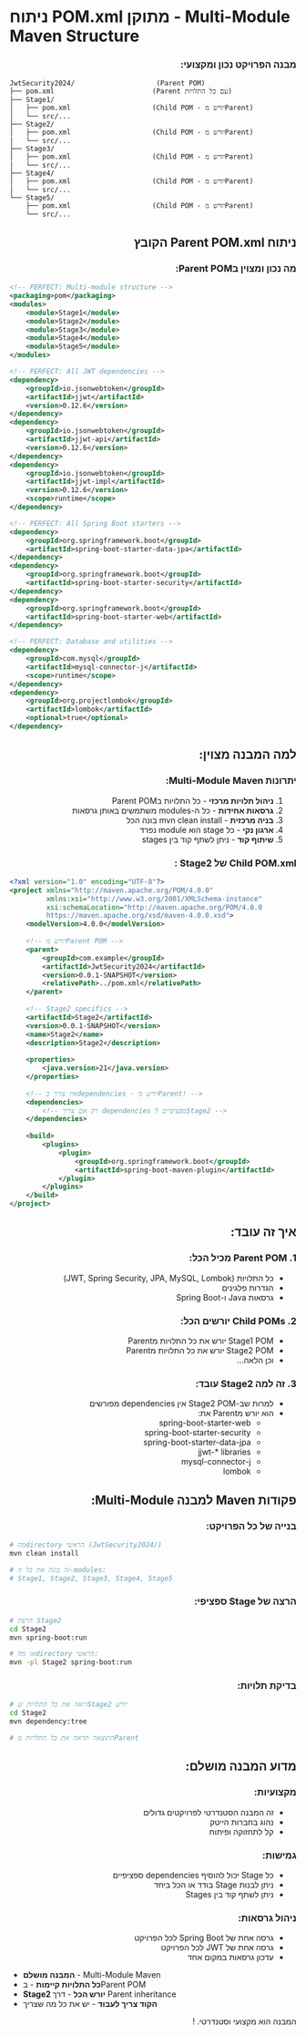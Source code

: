 # ניתוח POM.xml מתוקן - Multi-Module Maven Structure

<div dir="rtl">


### מבנה הפרויקט נכון ומקצועי:

</div>

```
JwtSecurity2024/                    (Parent POM)
├── pom.xml                        (Parent עם כל התלויות)
├── Stage1/
│   ├── pom.xml                    (Child POM - יורש מParent)
│   └── src/...
├── Stage2/
│   ├── pom.xml                    (Child POM - יורש מParent)
│   └── src/...
├── Stage3/
│   ├── pom.xml                    (Child POM - יורש מParent)
│   └── src/...
├── Stage4/
│   ├── pom.xml                    (Child POM - יורש מParent)
│   └── src/...
└── Stage5/
    ├── pom.xml                    (Child POM - יורש מParent)
    └── src/...
```

<div dir="rtl">

## ניתוח Parent POM.xml הקובץ 

### מה נכון ומצוין בParent POM:

</div>

```xml
<!-- PERFECT: Multi-module structure -->
<packaging>pom</packaging>
<modules>
    <module>Stage1</module>
    <module>Stage2</module>
    <module>Stage3</module>
    <module>Stage4</module>
    <module>Stage5</module>
</modules>

<!-- PERFECT: All JWT dependencies -->
<dependency>
    <groupId>io.jsonwebtoken</groupId>
    <artifactId>jjwt</artifactId>
    <version>0.12.6</version>
</dependency>
<dependency>
    <groupId>io.jsonwebtoken</groupId>
    <artifactId>jjwt-api</artifactId>
    <version>0.12.6</version>
</dependency>
<dependency>
    <groupId>io.jsonwebtoken</groupId>
    <artifactId>jjwt-impl</artifactId>
    <version>0.12.6</version>
    <scope>runtime</scope>
</dependency>

<!-- PERFECT: All Spring Boot starters -->
<dependency>
    <groupId>org.springframework.boot</groupId>
    <artifactId>spring-boot-starter-data-jpa</artifactId>
</dependency>
<dependency>
    <groupId>org.springframework.boot</groupId>
    <artifactId>spring-boot-starter-security</artifactId>
</dependency>
<dependency>
    <groupId>org.springframework.boot</groupId>
    <artifactId>spring-boot-starter-web</artifactId>
</dependency>

<!-- PERFECT: Database and utilities -->
<dependency>
    <groupId>com.mysql</groupId>
    <artifactId>mysql-connector-j</artifactId>
    <scope>runtime</scope>
</dependency>
<dependency>
    <groupId>org.projectlombok</groupId>
    <artifactId>lombok</artifactId>
    <optional>true</optional>
</dependency>
```

<div dir="rtl">

## למה המבנה מצוין:

### יתרונות Multi-Module Maven:
1. **ניהול תלויות מרכזי** - כל התלויות בParent POM
2. **גרסאות אחידות** - כל ה-modules משתמשים באותן גרסאות
3. **בניה מרכזית** - mvn clean install בונה הכל
4. **ארגון נקי** - כל stage הוא module נפרד
5. **שיתוף קוד** - ניתן לשתף קוד בין stages

### Child POM.xml של Stage2 :

</div>

```xml
<?xml version="1.0" encoding="UTF-8"?>
<project xmlns="http://maven.apache.org/POM/4.0.0" 
         xmlns:xsi="http://www.w3.org/2001/XMLSchema-instance"
         xsi:schemaLocation="http://maven.apache.org/POM/4.0.0 
         https://maven.apache.org/xsd/maven-4.0.0.xsd">
    <modelVersion>4.0.0</modelVersion>
    
    <!-- יורש מParent POM -->
    <parent>
        <groupId>com.example</groupId>
        <artifactId>JwtSecurity2024</artifactId>
        <version>0.0.1-SNAPSHOT</version>
        <relativePath>../pom.xml</relativePath>
    </parent>
    
    <!-- Stage2 specifics -->
    <artifactId>Stage2</artifactId>
    <version>0.0.1-SNAPSHOT</version>
    <name>Stage2</name>
    <description>Stage2</description>
    
    <properties>
        <java.version>21</java.version>
    </properties>
    
    <!-- אין צורך בdependencies - יורש מParent! -->
    <dependencies>
        <!-- רק אם צריך dependencies ספציפיים לStage2 -->
    </dependencies>
    
    <build>
        <plugins>
            <plugin>
                <groupId>org.springframework.boot</groupId>
                <artifactId>spring-boot-maven-plugin</artifactId>
            </plugin>
        </plugins>
    </build>
</project>
```

<div dir="rtl">

##  איך זה עובד:

### 1. Parent POM מכיל הכל:
- כל התלויות (JWT, Spring Security, JPA, MySQL, Lombok)
- הגדרות פלגינים
- גרסאות Java ו-Spring Boot

### 2. Child POMs יורשים הכל:
- Stage1 POM יורש את כל התלויות מParent
- Stage2 POM יורש את כל התלויות מParent
- וכן הלאה...

### 3. זה למה Stage2 עובד:
- למרות שב-Stage2 POM אין dependencies מפורשים
- הוא יורש מParent את:
    - spring-boot-starter-web
    - spring-boot-starter-security
    - spring-boot-starter-data-jpa
    - jjwt-* libraries
    - mysql-connector-j
    - lombok

## פקודות Maven למבנה Multi-Module:

### בנייה של כל הפרויקט:

</div>

```bash
# מהdirectory הראשי (JwtSecurity2024/)
mvn clean install

# זה בונה את כל ה-modules:
# Stage1, Stage2, Stage3, Stage4, Stage5
```

<div dir="rtl">

### הרצה של Stage ספציפי:

</div>

```bash
# הרצת Stage2
cd Stage2
mvn spring-boot:run

# או מהdirectory הראשי:
mvn -pl Stage2 spring-boot:run
```

<div dir="rtl">

### בדיקת תלויות:

</div>

```bash
# רואה את כל התלויות שStage2 יורש
cd Stage2
mvn dependency:tree

# התוצאה תראה את כל התלויות מParent
```

<div dir="rtl">

## מדוע המבנה מושלם:

### מקצועיות:
- זה המבנה הסטנדרטי לפרויקטים גדולים
- נהוג בחברות הייטק
- קל לתחזוקה ופיתוח

### גמישות:
- כל Stage יכול להוסיף dependencies ספציפיים
- ניתן לבנות Stage בודד או הכל ביחד
- ניתן לשתף קוד בין Stages

### ניהול גרסאות:
- גרסה אחת של Spring Boot לכל הפרויקט
- גרסה אחת של JWT לכל הפרויקט
- עדכון גרסאות במקום אחד


</div>

- **המבנה מושלם** - Multi-Module Maven
- **כל התלויות קיימות** - בParent POM
- **Stage2 יורש הכל** - דרך Parent inheritance
- **הקוד צריך לעבוד** - יש את כל מה שצריך

<div dir="rtl">

המבנה הוא מקצועי וסטנדרטי. !
</div>


